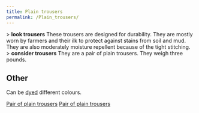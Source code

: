 ```yaml
---
title: Plain trousers
permalink: /Plain_trousers/
---
```


\> **look trousers**
These trousers are designed for durability. They are mostly worn by
farmers
and their ilk to protect against stains from soil and mud. They are
also
moderately moisture repellent because of the tight stitching.
\> **consider trousers**
They are a pair of plain trousers.
They weigh three pounds.

## Other

Can be [dyed](dye "wikilink") different colours.

[Pair of plain trousers](Category:_Cloth_equipment "wikilink") [Pair of
plain trousers](Category:Legs_items "wikilink")